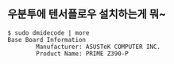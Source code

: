 ## 우분투에 텐서플로우 설치하는게 뭐~  
~~~
$ sudo dmidecode | more
Base Board Information
        Manufacturer: ASUSTeK COMPUTER INC.
        Product Name: PRIME Z390-P
        

~~~
